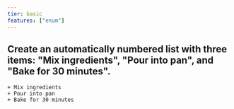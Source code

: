 ```yaml
---
tier: basic
features: ["enum"]
---
```

Create an automatically numbered list with three items: "Mix ingredients", "Pour into pan", and "Bake for 30 minutes".
---
```typst
+ Mix ingredients
+ Pour into pan
+ Bake for 30 minutes
```